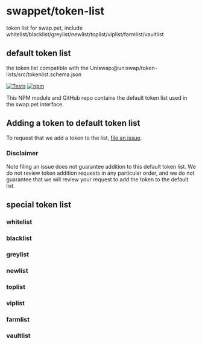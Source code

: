 # swappet/token-list
token list for swap.pet, include whitelist/blacklist/greylist/newlist/toplist/viplist/farmlist/vaultlist

## default token list
the token list compatible with the Uniswap:@uniswap/token-lists/src/tokenlist.schema.json

[![Tests](https://github.com/swappet/token-list/workflows/Tests/badge.svg)](https://github.com/swappet/token-list/actions?query=workflow%3ATests)
[![npm](https://img.shields.io/npm/v/swappet/token-list)](https://unpkg.com/swappet-token-list@latest/)

This NPM module and GitHub repo contains the default token list used in the swap.pet interface.

## Adding a token to default token list

To request that we add a token to the list, 
[file an issue](https://github.com/swappet/token-list/issues/new?assignees=&labels=token+request&template=token-request.md&title=Add+%7BTOKEN_SYMBOL%7D%3A+%7BTOKEN_NAME%7D).

### Disclaimer

Note filing an issue does not guarantee addition to this default token list.
We do not review token addition requests in any particular order, and we do not
guarantee that we will review your request to add the token to the default list.  

## special token list
### whitelist
### blacklist
### greylist
### newlist
### toplist
### viplist
### farmlist
### vaultlist